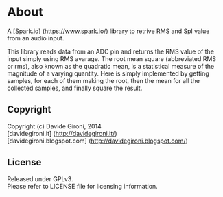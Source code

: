 About
===

A [Spark.io] (https://www.spark.io/) library to retrive RMS and Spl value from an audio input.

This library reads data from an ADC pin and returns the RMS value of the input simply using RMS avarage.
The root mean square (abbreviated RMS or rms), also known as the quadratic mean, is a statistical measure of the magnitude of a varying quantity.
Here is simply implemented by getting samples, for each of them making the root, then the mean for all the collected samples, and finally square the result.

Copyright
---
Copyright (c) Davide Gironi, 2014 <br/>
[davidegironi.it] (http://davidegironi.it/) <br/>
[davidegironi.blogspot.com] (http://davidegironi.blogspot.com/) <br/>

License
---
Released under GPLv3.<br/>
Please refer to LICENSE file for licensing information.

